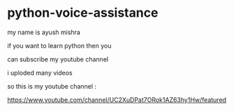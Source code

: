 # python-voice-assistance


my name is ayush mishra


if you want to learn python then you 

can subscribe my youtube channel

i uploded many videos

so this is my youtube channel :

https://www.youtube.com/channel/UC2XuDPat7ORok1AZ63hy1Hw/featured
